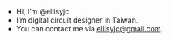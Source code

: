 - Hi, I’m @ellisyjc
- I’m digital circuit designer in Taiwan.
- You can contact me via ellisyjc@gmail.com.
